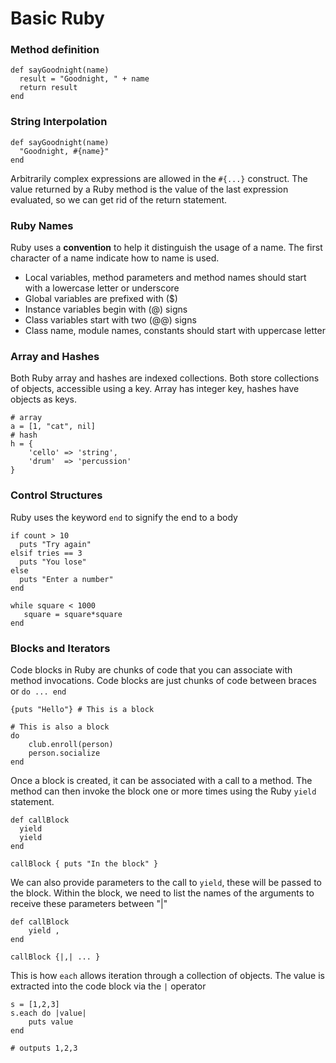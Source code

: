 # Basic Ruby
### Method definition
```
def sayGoodnight(name)
  result = "Goodnight, " + name
  return result
end
```

### String Interpolation
```
def sayGoodnight(name)
  "Goodnight, #{name}"
end
```

Arbitrarily complex expressions are allowed in the `#{...}` construct. The value returned by a Ruby method is the value of the last expression evaluated, so we can get rid of the return statement.

### Ruby Names
Ruby uses a **convention** to help it distinguish the usage of a name. The first character of a name indicate how to name is used.

- Local variables, method parameters and method names should start with a lowercase letter or underscore
- Global variables are prefixed with ($)
- Instance variables begin with (@) signs
- Class variables start with two (@@) signs
- Class name, module names, constants should start with uppercase letter

### Array and Hashes
Both Ruby array and hashes are indexed collections. Both store collections of objects, accessible using a key. Array has integer key, hashes have objects as keys.
```
# array
a = [1, "cat", nil]
# hash
h = {
	'cello' => 'string',
	'drum'  => 'percussion'
}
```

### Control Structures
Ruby uses the keyword `end` to signify the end to a body
```
if count > 10
  puts "Try again"
elsif tries == 3
  puts "You lose"
else
  puts "Enter a number"
end

while square < 1000
   square = square*square
end
```

### Blocks and Iterators
Code blocks in Ruby are chunks of code that you can associate with method invocations. Code blocks are just chunks of code between braces or `do ... end`

```
{puts "Hello"} # This is a block

# This is also a block
do
	club.enroll(person)
	person.socialize
end 
```

Once a block is created, it can be associated with a call to a method. The method can then invoke the block one or more times using the Ruby `yield` statement.

```
def callBlock
  yield
  yield
end

callBlock { puts "In the block" }
```

We can also provide parameters to the call to `yield`, these will be passed to the block. Within the block, we need to list the names of the arguments to receive these parameters between "|"

```
def callBlock
	yield ,
end

callBlock {|,| ... }
```

This is how `each` allows iteration through a collection of objects. The value is extracted into the code block via the `|` operator

```
s = [1,2,3]
s.each do |value|
	puts value
end

# outputs 1,2,3
```


